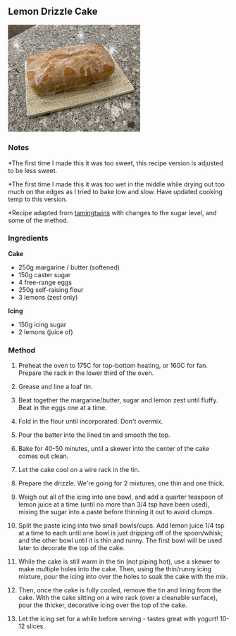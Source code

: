 ## Lemon Drizzle Cake
<img src="drizzle_cake_on_board.jpg" alt="lemon_drizzle_cake" width="300"/>

### Notes
\*The first time I made this it was too sweet, this recipe version is adjusted to be less sweet. 

\*The first time I made this it was too wet in the middle while drying out too much on the edges as I tried to bake low and slow. Have updated cooking temp to this version. 

\*Recipe adapted from [tamingtwins](https://www.tamingtwins.com/lemon-drizzle-cake-recipe/#wprm-recipe-container-12146) with changes to the sugar level, and some of the method. 


### Ingredients

**Cake**

*   250g margarine / butter (softened)
*   150g caster sugar
*   4 free-range eggs
*   250g self-raising flour
*   3 lemons (zest only)

**Icing**

*   150g icing sugar
*   2 lemons (juice of)

    
### Method

1.  Preheat the oven to 175C for top-bottom heating, or 160C for fan. Prepare the rack in the lower third of the oven.
    
2.  Grease and line a loaf tin.
    
3.  Beat together the margarine/butter, sugar and lemon zest until fluffy. Beat in the eggs one at a time. 

4.  Fold in the flour until incorporated. Don't overmix.  
    
5.  Pour the batter into the lined tin and smooth the top. 
    
6.  Bake for 40-50 minutes, until a skewer into the center of the cake comes out clean. 
    
7.  Let the cake cool on a wire rack in the tin.
    
8.  Prepare the drizzle. We're going for 2 mixtures, one thin and one thick.  

9.  Weigh out all of the icing into one bowl, and add a quarter teaspoon of lemon juice at a time (until no more than 3/4 tsp have been used), mixing the sugar into a paste before thinning it out to avoid clumps. 

10.  Split the paste icing into two small bowls/cups. Add lemon juice 1/4 tsp at a time to each until one bowl is just dripping off of the spoon/whisk; and the other bowl until it is thin and runny. The first bowl will be used later to decorate the top of the cake. 

11.  While the cake is still warm in the tin (not piping hot), use a skewer to make multiple holes into the cake. Then, using the thin/runny icing mixture, pour the icing into over the holes to soak the cake with the mix. 

12.  Then, once the cake is fully cooled, remove the tin and lining from the cake. With the cake sitting on a wire rack (over a cleanable surface), pour the thicker, decorative icing over the top of the cake. 

13.  Let the icing set for a while before serving - tastes great with yogurt! 10-12 slices. 
